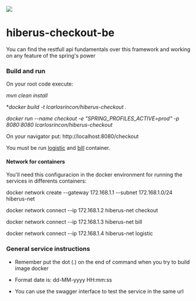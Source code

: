![](https://nonstoplearningbydoing.files.wordpress.com/2016/12/spring-boot-docker1.png?w=200)
# hiberus-checkout-be
You can find the restfull api fundamentals over this framework and working on any feature of the spring's power

### Build and run
On your root code execute:

*mvn clean install*

**docker build -t lcarlosrincon/hiberus-checkout .*

*docker run --name checkout -e "SPRING_PROFILES_ACTIVE=prod" -p 8080:8080 lcarlosrincon/hiberus-checkout*

On your navigator put: http://localhost:8080/checkout

You must be run [logistic](https://github.com/lcarlosrincon/hiberus-logistic-be) and [bill](https://github.com/lcarlosrincon/hiberus-bill-be) container.

#### Network for containers

You'll need this configuracion in the docker environment for running the services in differents containers:

docker network create --gateway 172.168.1.1 --subnet 172.168.1.0/24 hiberus-net

docker network connect --ip 172.168.1.2 hiberus-net checkout

docker network connect --ip 172.168.1.3 hiberus-net bill

docker network connect --ip 172.168.1.4 hiberus-net logistic

### General service instructions

- Remember put the dot (.) on the end of command when you try to build image docker

- Format date is: dd-MM-yyyy HH:mm:ss

- You can use the swagger interface to test the service in the same url
